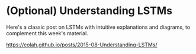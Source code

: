 # (Optional) Understanding LSTMs

Here's a classic post on LSTMs with intuitive explanations and diagrams, to complement this week's material. 

https://colah.github.io/posts/2015-08-Understanding-LSTMs/